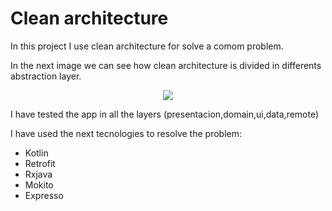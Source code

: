 # Clean architecture
In this project I use clean architecture for solve a comom problem.

In the next image we can see how clean architecture is divided in differents abstraction layer.


<p align="center">
  <img  src="https://raw.githubusercontent.com/ImangazalievM/CleanArchitectureManifest/master/images/CleanArchitectureManifest.png">
</p>


I have tested the app in all the layers (presentacion,domain,ui,data,remote)

I have used the next tecnologies to resolve the problem:

 + Kotlin
 + Retrofit
 + Rxjava
 + Mokito
 + Expresso
